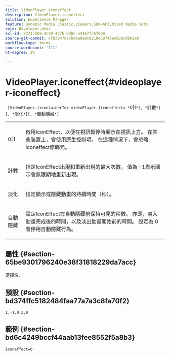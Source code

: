 ```yaml
---
title: VideoPlayer.iconeffect
description: VideoPlayer.iconeffect
solution: Experience Manager
feature: Dynamic Media Classic,Viewers,SDK/API,Mixed Media Sets
role: Developer,User
exl-id: 8371cb69-4cd9-457b-bd8c-e4167fc67600
source-git-commit: 6f838470a7bdea8e8c0219e59746ec82ecd802a8
workflow-type: tm+mt
source-wordcount: '111'
ht-degree: 2%

---
```


# VideoPlayer.iconeffect{#videoplayer-iconeffect}

` [VideoPlayer.|<containerId>_videoPlayer.]iconeffect= *`0|1`*[, *`計數`*][, *`淡化`*][, *`自動隱藏`*]`

<table id="table_38995A95977645AD8716203987DD9909"> 
 <tbody> 
  <tr> 
   <td colname="col1"> <p> <span class="codeph"> <span class="varname"> 0|1</span> </span> </p> </td> 
   <td colname="col2"> <p> 啟用IconEffect，以便在視訊暫停時顯示在視訊上方。 在某些裝置上，會使用原生控制項。 在這種情況下，會忽略<span class="codeph"> iconeffect</span>修飾元。 </p> </td> 
  </tr> 
  <tr> 
   <td colname="col1"> <p> <span class="codeph"> <span class="varname">計數</span> </span> </p> </td> 
   <td colname="col2"> <p> 指定IconEffect出現和重新出現的最大次數。 值為<span class="codeph"> -1</span>表示圖示會無限期地重新出現。 </p> </td> 
  </tr> 
  <tr> 
   <td colname="col1"> <p> <span class="codeph"> <span class="varname">淡化</span> </span> </p> </td> 
   <td colname="col2"> <p> 指定顯示或隱藏動畫的持續時間（秒）。 </p> </td> 
  </tr> 
  <tr> 
   <td colname="col1"> <p> <span class="codeph"> <span class="varname">自動隱藏</span> </span> </p> </td> 
   <td colname="col2"> <p> 設定IconEffect在自動隱藏前保持可見的秒數。 亦即，淡入動畫完成後的時間，以及淡出動畫開始前的時間。 設定為<span class="codeph"> 0</span>會停用自動隱藏行為。 </p> </td> 
  </tr> 
 </tbody> 
</table>

## 屬性 {#section-65be9301796240e38f31818229da7acc}

選擇性.

## 預設 {#section-bd374ffc5182484faa77a7a3c8fa70f2}

`1,-1,0.3,0`

## 範例 {#section-bd6c4249bccf44aab13fee8552f5a8b3}

`iconeffect=0`
